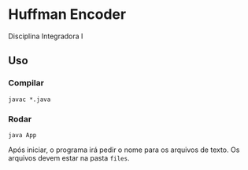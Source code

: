# Huffman Encoder
Disciplina Integradora I

## Uso
### Compilar
```shell
javac *.java
```

### Rodar
```shell
java App
```
Após iniciar, o programa irá pedir o nome para os arquivos de texto. Os arquivos devem estar na pasta `files`.

